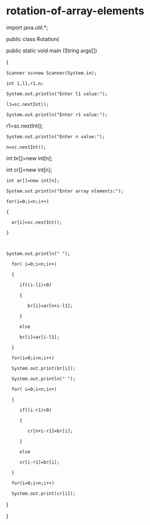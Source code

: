 # rotation-of-array-elements
import java.util.*;

public class Rotation{

  public static void main (String args[])

  {

    Scanner sc=new Scanner(System.in);

    int i,l1,r1,n;

    System.out.println("Enter l1 value:");

    l1=sc.nextInt();

    System.out.println("Enter r1 value:");

   r1=sc.nextInt();

    System.out.println("Enter n value:");

    n=sc.nextInt();

   int br[]=new int[n];

   int cr[]=new int[n];

    int ar[]=new int[n];

    System.out.println("Enter array elements:");

    for(i=0;i<n;i++)

    {

      ar[i]=sc.nextInt();

    }

    

    System.out.println(" ");

      for( i=0;i<n;i++)

      {

         if((i-l1)<0)

         {

            br[i]=ar[n+i-l1];

         }

         else 

         br[i]=ar[i-l1];

      }

      for(i=0;i<n;i++)

      System.out.print(br[i]);

      System.out.println(" ");

      for( i=0;i<n;i++)

      {

         if((i-r1)<0)

         {

            cr[n+i-r1]=br[i];

         }

         else 

         cr[i-r1]=br[i];

      }

      for(i=0;i<n;i++)

      System.out.print(cr[i]);

  }

}

